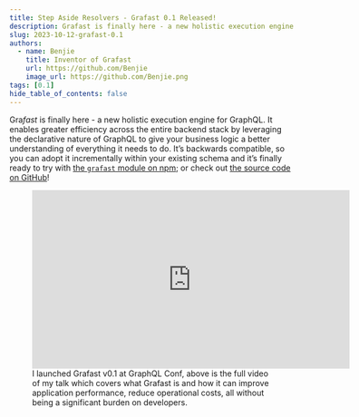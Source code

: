 ```yaml
---
title: Step Aside Resolvers - Grafast 0.1 Released!
description: Grafast is finally here - a new holistic execution engine for GraphQL.
slug: 2023-10-12-grafast-0.1
authors:
  - name: Benjie
    title: Inventor of Grafast
    url: https://github.com/Benjie
    image_url: https://github.com/Benjie.png
tags: [0.1]
hide_table_of_contents: false
---
```


Gra*fast* is finally here - a new holistic execution engine for GraphQL. It enables greater efficiency across the entire backend stack by leveraging the declarative nature of GraphQL to give your business logic a better understanding of everything it needs to do. It’s backwards compatible, so you can adopt it incrementally within your existing schema and it’s finally ready to try with [the `grafast` module on npm](https://www.npmjs.com/package/grafast); or check out [the source code on GitHub](https://github.com/graphile/crystal/tree/main/grafast/grafast)!

<figure>
<iframe width="560" height="315" src="https://www.youtube-nocookie.com/embed/4ao-zjiOGx8?si=R_CtMfyg0Bxx1YUT" title="YouTube video player" frameborder="0" allow="accelerometer; autoplay; clipboard-write; encrypted-media; gyroscope; picture-in-picture; web-share" allowfullscreen></iframe>
<figcaption>
I launched Grafast v0.1 at GraphQL Conf, above is the full video of my talk which covers what Grafast is and how it can improve application performance, reduce operational costs, all without being a significant burden on developers.
</figcaption>
</figure>

<!--truncate-->
